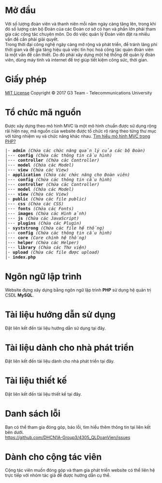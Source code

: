 <html>
<body>
	<!--  -->
	<h1>Mở đầu</h1>
	<p>
		Với số lượng đoàn viên và thanh niên mỗi năm ngày càng tăng lên, trong khi đó số lượng cán bộ Đoàn của các Đoàn cơ sở có hạn và phần lớn phải tham gia các công tác chuyên môn. Do đó việc quản lý Đoàn viên đặt ra nhiều vấn đề cần phải giải quyết. <br>
		Trong thời đại công nghệ ngày càng mở rộng và phát triển, để tránh lãng phí thời gian và để gia tăng hiệu quả việc tin học hoá công tác quản đoàn viên là một vấn đề cần thiết. Do đó phải xây dựng một hệ thống để quản lý đoàn viên, dùng máy tính và internet để trợ giúp tiết kiệm công sức, thời gian.
	</p>
	<!--  -->
	<h1>Giấy phép</h1>
	<p>
		<a href="https://github.com/DHCN1A-Group3/4305_QLDoanVien/blob/master/LICENSE">MIT License</a> Copyright &copy; 2017 G3 Team - Telecommunications University
	</p>
	<!--  -->
	<h1>Tổ chức mã nguồn</h1>
	<p>
		Được xây dựng theo mô hình MVC là một mô hình chuẩn được sử dụng rộng rãi hiện nay, mã nguồn của website được tổ chức rõ ràng theo từng thư mục với từng nhiệm vụ và chức năng khác nhau. <a target="_blank" href="https://freetuts.net/mvc-php-mo-hinh-mvc-la-gi-354.html">Tìm hiểu mô hình MVC trong PHP?</a>
<pre>
|- <strong>admin</strong> <em>(Chứa các chức năng quản lý của các bộ Đoàn)</em>
|--- <strong>config</strong> <em>(Chứa các thông tin cấu hình)</em>
|--- <strong>controller</strong> <em>(Chứa các Controller)</em>
|--- <strong>model</strong> <em>(Chứa các Model)</em>
|--- <strong>view</strong> <em>(Chứa các View)</em>
|- <strong>application</strong> <em>(Chứa các chức năng cho Đoàn viên)</em>
|--- <strong>config</strong> <em>(Chứa các thông tin cấu hình)</em>
|--- <strong>controller</strong> <em>(Chứa các Controller)</em>
|--- <strong>model</strong> <em>(Chứa các Model)</em>
|--- <strong>view</strong> <em>(Chứa các View)</em>
|- <strong>public</strong> <em>(Chứa các file public)</em>
|--- <strong>css</strong> <em>(Chứa các CSS)</em>
|--- <strong>fonts</strong> <em>(Chứa các Fonts)</em>
|--- <strong>images</strong> <em>(Chứa các Hình ảnh)</em>
|--- <strong>js</strong> <em>(Chứa các JavaScript)</em>
|--- <strong>plugins</strong> <em>(Chứa các Plugin)</em>
|- <strong>syststrong</strong> <em>(Chứa các file hệ thống)</em>
|--- <strong>config</strong> <em>(Chứa các thông tin cấu hình)</em>
|--- <strong>core</strong> <em>(Core chính hệ thống)</em>
|--- <strong>helper</strong> <em>(Chứa các Helper)</em>
|--- <strong>library</strong> <em>(Chứa các Thư viện)</em>
|- <strong>upload</strong> <em>(Chứa các file được upload)</em>
|- <strong>index.php</strong>
</pre>
	</p>
	<!--  -->
	<h1>Ngôn ngữ lập trình</h1>
	<p>
		Website đựng xây dựng bằng ngôn ngữ lập trình <strong>PHP</strong> sử dụng hệ quản trị CSDL <strong>MySQL</strong>.
	</p>
	<!--  -->
	<h1>Tài liệu hướng dẫn sử dụng</h1>
	<p>
		Đặt liên kết đến tài liệu hướng dẫn sử dụng tại đây.
	</p>
	<!--  -->
	<h1>Tài liệu dành cho nhà phát triển</h1>
	<p>
		Đặt liên kết đến tài liệu dành cho nhà phát triển tại đây.
	</p>
	<!--  -->
	<h1>Tài liệu thiết kế</h1>
	<p>
		Đặt liên kết đến tài liệu thiết kế tại đây.
	</p>
	<!--  -->
	<h1>Danh sách lỗi</h1>
	<p>
		Bạn có thể tham gia đóng góp, báo lỗi, tìm hiểu thêm thông tin tại liên kết bên dưới.<br>
		<a href="https://github.com/DHCN1A-Group3/4305_QLDoanVien/issues">https://github.com/DHCN1A-Group3/4305_QLDoanVien/issues</a>
	</p>
	<!--  -->
	<h1>Dành cho cộng tác viên</h1>
	<p>
		Cộng tác viên muốn đóng góp và tham gia phát triển website có thể liên hệ trực tiếp với nhóm tác giả để được hướng dẫn cụ thể.
	</p>
</body>
</html>